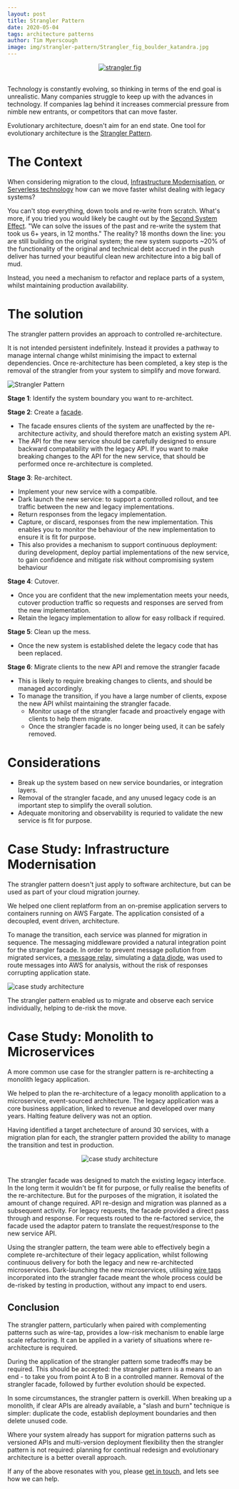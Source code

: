 ```yaml
---
layout: post
title: Strangler Pattern
date: 2020-05-04
tags: architecture patterns
author: Tim Myerscough
image: img/strangler-pattern/Strangler_fig_boulder_katandra.jpg
---
```


<center><a href="https://commons.wikimedia.org/wiki/File:Strangler_fig_boulder_katandra.jpg"> <img alt="strangler fig" src="/img/strangler-pattern/Strangler_fig_boulder_katandra.jpg" /></a></center>
<br/>

Technology is constantly evolving, so thinking in terms of the end goal is unrealistic.  Many companies struggle to keep up with the advances in technology.  If companies lag behind it increases commercial pressure from nimble new entrants, or competitors that can move faster.

Evolutionary architecture, doesn't aim for an end state.  One tool for evolutionary architecture is the [Strangler Pattern](https://martinfowler.com/bliki/StranglerFigApplication.html).

# The Context
When considering migration to the cloud, [Infrastructure Modernisation](https://www.mechanicalrock.io/our-expertise/infrastructure-modernisation), or [Serverless technology](https://www.mechanicalrock.io/our-expertise/cloud-native-solutions) how can we move faster whilst dealing with legacy systems?

You can't stop everything, down tools and re-write from scratch.  What's more, if you tried you would likely be caught out by the [Second System Effect](https://wiki.c2.com/?SecondSystemEffect).  "We can solve the issues of the past and re-write the system that took us 6+ years, in 12 months."  The reality?  18 months down the line: you are still building on the original system; the new system supports ~20% of the functionality of the original and technical debt accrued in the push deliver has turned your beautiful clean new architecture into a big ball of mud.

Instead, you need a mechanism to refactor and replace parts of a system, whilst maintaining production availability.

# The solution

The strangler pattern provides an approach to controlled re-architecture.  

It is not intended persistent indefinitely.  Instead it provides a pathway to manage internal change whilst minimising the impact to external dependencies.  Once re-architecture has been completed, a key step is the removal of the strangler from your system to simplify and move forward.

![Strangler Pattern](/img/strangler-pattern/strangler-pattern.png)

**Stage 1**: Identify the system boundary you want to re-architect.

**Stage 2**: Create a [facade](https://en.wikipedia.org/wiki/Facade_pattern).

* The facade ensures clients of the system are unaffected by the re-architecture activity, and should therefore match an existing system API.
* The API for the new service should be carefully designed to ensure backward compatability with the legacy API.  If you want to make breaking changes to the API for the new service, that should be performed once re-architecture is completed.

**Stage 3**: Re-architect.

* Implement your new service with a compatible.
* Dark launch the new service: to support a controlled rollout, and tee traffic between the new and legacy implementations.
* Return responses from the legacy implementation.  
* Capture, or discard, responses from the new implementation.  This enables you to monitor the behaviour of the new implementation to ensure it is fit for purpose.
* This also provides a mechanism to support continuous deployment: during development, deploy partial implementations of the new service, to gain confidence and mitigate risk without compromising system behaviour

**Stage 4**: Cutover.
* Once you are confident that the new implementation meets your needs, cutover production traffic so requests and responses are served from the new implementation.
* Retain the legacy implementation to allow for easy rollback if required.

**Stage 5**: Clean up the mess.
* Once the new system is established delete the legacy code that has been replaced.

**Stage 6**: Migrate clients to the new API and remove the strangler facade
* This is likely to require breaking changes to clients, and should be managed accordingly.
* To manage the transition, if you have a large number of clients, expose the new API whilst maintaining the strangler facade.  
    * Monitor usage of the strangler facade and proactively engage with clients to help them migrate.  
    * Once the strangler facade is no longer being used, it can be safely removed.

# Considerations

* Break up the system based on new service boundaries, or integration layers.
* Removal of the strangler facade, and any unused legacy code is an important step to simplify the overall solution.
* Adequate monitoring and observability is requried to validate the new service is fit for purpose.

# Case Study: Infrastructure Modernisation

The strangler pattern doesn't just apply to software architecture, but can be used as part of your cloud migration journey.

We helped one client replatform from an on-premise application servers to containers running on AWS Fargate.  The application consisted of a decoupled, event driven, architecture.

To manage the transition, each service was planned for migration in sequence.  The messaging middleware provided a natural integration point for the strangler facade.  In order to prevent message pollution from migrated services, a [message relay](https://www.enterpriseintegrationpatterns.com/patterns/conversation/Relay.html), simulating a [data diode](https://en.wikipedia.org/wiki/Unidirectional_network), was used to route messages into AWS for analysis, without the risk of responses corrupting application state.

![case study architecture](/img/strangler-pattern/strangler-pattern-cs-1.png)

The strangler pattern enabled us to migrate and observe each service individually, helping to de-risk the move. 

# Case Study: Monolith to Microservices

A more common use case for the strangler pattern is re-architecting a monolith legacy application.

We helped to plan the re-architecture of a legacy monolith application to a microservice, event-sourced architecture.  The legacy application was a core business application, linked to revenue and developed over many years.  Halting feature delivery was not an option.

Having identified a target archetecture of around 30 services, with a migration plan for each, the strangler pattern provided the ability to manage the transition and test in production.

<center>
<img alt="case study architecture" src="/img/strangler-pattern/microservices.png" />
</center>

<br>

The strangler facade was designed to match the existing legacy interface.  In the long term it wouldn't be fit for purpose, or fully realise the benefits of the re-architecture.  But for the purposes of the migration, it isolated the amount of change required.  API re-design and migration was planned as a subsequent activity.  For legacy requests, the facade provided a direct pass through and response.  For requests routed to the re-factored service, the facade used the adaptor patern to translate the request/response to the new service API.

Using the strangler pattern, the team were able to effectively begin a complete re-architecture of their legacy application, whilst following continuous delivery for both the legacy and new re-architected microservices.  Dark-launching the new microservices, utilising [wire taps](https://www.enterpriseintegrationpatterns.com/patterns/messaging/WireTap.html) incorporated into the strangler facade meant the whole process could be de-risked by testing in production, without any impact to end users.


## Conclusion

The strangler pattern, particularly when paired with complementing patterns such as wire-tap, provides a low-risk mechanism to enable large scale refactoring.  It can be applied in a variety of situations where re-architecture is required.  

During the application of the strangler pattern some tradeoffs may be required.  This should be accepted: the strangler pattern is a means to an end - to take you from point A to B in a controlled manner.  Removal of the strangler facade, followed by further evolution should be expected.

In some circumstances, the strangler pattern is overkill.  When breaking up a monolith, if clear APIs are already available, a "slash and burn" technique is simpler: duplicate the code, establish deployment boundaries and then delete unused code.

Where your system already has support for migration patterns such as versioned APIs and multi-version deployment flexibility then the strangler pattern is not required: planning for continual redesign and evolutionary architecture is a better overall approach.

If any of the above resonates with you, please [get in touch](https://mechanicalrock.io/contact), and lets see how we can help.